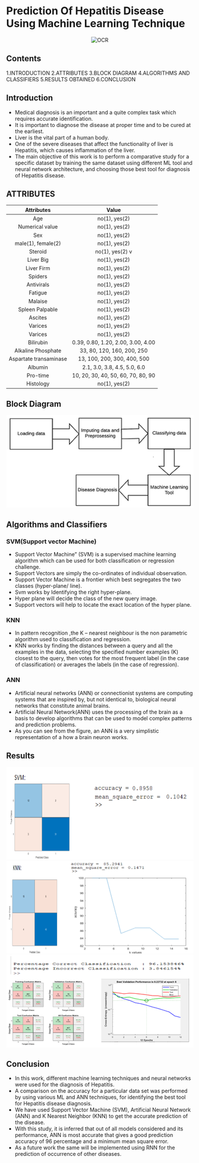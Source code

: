 # Prediction Of Hepatitis Disease Using Machine Learning Technique 

<p align="center">
    <img src="https://www.oncologynurseadvisor.com/wp-content/uploads/sites/13/2019/10/liver_hepatitisB_1055490376.jpg" alt="OCR" width="250"  height="250">
</p>

## Contents
1.INTRODUCTION
2.ATTRIBUTES
3.BLOCK DIAGRAM
4.ALGORITHMS AND CLASSIFIERS 
5.RESULTS OBTAINED
6.CONCLUSION


## Introduction
- Medical diagnosis is an important and a quite complex task which requires accurate identification. 
- It is important to diagnose the disease at proper time and to be cured at the earliest. 
- Liver is the vital part of a human body.
- One of the severe diseases that affect the functionality of liver is Hepatitis, which causes inflammation of the liver.
- The main objective of this work is to perform a comparative study for a specific dataset by training the same dataset using different ML tool and neural network architecture, and choosing those best tool for diagnosis of Hepatitis disease. 

## ATTRIBUTES
| Attributes | Value | 
| :---: | :---:|
| Age | no(1), yes(2) |
| Numerical  value | no(1), yes(2) | 
| Sex | no(1), yes(2) | 
| male(1), female(2) | no(1), yes(2) | 
| Steroid | no(1), yes(2) v
| Liver Big | no(1), yes(2) | 
| Liver Firm | no(1), yes(2) | 
| Spiders | no(1), yes(2) | 
| Antivirals | no(1), yes(2)|  
| Fatigue | no(1), yes(2) | 
| Malaise | no(1), yes(2) | 
| Spleen Palpable | no(1), yes(2) | 
| Ascites | no(1), yes(2) | 
| Varices | no(1), yes(2) | 
| Varices | no(1), yes(2) | 
| Bilirubin | 0.39, 0.80, 1.20, 2.00, 3.00, 4.00 | 
| Alkaline Phosphate | 33, 80, 120, 160, 200, 250 | 
| Aspartate transaminase | 13, 100, 200, 300, 400, 500 | 
| Albumin | 2.1, 3.0, 3.8, 4.5, 5.0, 6.0 | 
| Pro-time | 10, 20, 30, 40, 50, 60, 70, 80, 90 | 
| Histology | no(1), yes(2) |

## Block Diagram

<p  align="center">
    <img src="./assets/1.png" alt="OCR" width="550"  height="250">
</p>

## Algorithms and Classifiers

### SVM(Support vector Machine)
- Support Vector Machine” (SVM) is a supervised machine learning algorithm which can be used for both classification or regression challenge.
- Support Vectors are simply the co-ordinates of individual observation.
- Support Vector Machine is a frontier which best segregates the two classes (hyper-plane/ line).
- Svm works by Identifying  the right hyper-plane.
- Hyper plane will decide the class of the new query image.
- Support vectors will help to locate the exact location of the hyper plane.


### KNN
- In pattern recognition ,the K – nearest neighbour is the non parametric algorithm used to classification and regression.
- KNN works by finding the distances between a query and all the examples in the data, selecting the specified number examples (K) closest to the query, then votes for the most frequent label (in the case of classification) or averages the labels (in the case of regression).


### ANN 
- Artificial neural networks (ANN) or connectionist systems are computing systems that are inspired by, but not identical to, biological neural networks that constitute animal brains.
- Artificial Neural Network(ANN) uses the processing of the brain as a basis to develop algorithms that can be used to model complex patterns and prediction problems.
- As you can see from the figure, an ANN is a very simplistic representation of a how a brain neuron works.

## Results
<p  align="center">
    <img src="./assets/2.png" alt="OCR" width="550"  height="250">
    <img src="./assets/3.png" alt="OCR" width="550"  height="250">
    <img src="./assets/4.png" alt="OCR" width="550"  height="250">
</p>


## Conclusion
- In this work, different machine learning techniques and neural networks were used for the diagnosis of Hepatitis. 
- A comparison on the accuracy for a particular data set was performed by using various ML and ANN techniques, for identifying the best tool for Hepatitis disease diagnosis. 
- We have used Support Vector Machine (SVM), Artificial Neural Network (ANN) and K Nearest Neighbor (KNN) to get the accurate prediction of the disease.
- With this study, it is inferred that out of all models considered and its performance, ANN is most accurate that gives a good prediction accuracy of 96 percentage and a minimum mean square error.
- As a future work the same will be implemented using RNN for the prediction of occurrence of other diseases.














